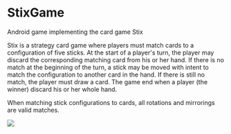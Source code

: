 # StixGame
Android game implementing the card game Stix

Stix is a strategy card game where players must match cards to a configuration of five sticks. At the start of a player's turn, the player may discard the corresponding matching card from his or her hand. If there is no match at the beginning of the turn, a stick may be moved with intent to match the configuration to another card in the hand. If there is still no match, the player must draw a card. The game end when a player (the winner) discard his or her whole hand.

When matching stick configurations to cards, all rotations and mirrorings are valid matches.

![](http://i.imgur.com/sPtKEkA.jpg?1)
